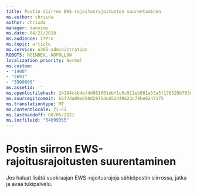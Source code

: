 ```yaml
---
title: Postin siirron EWS-rajoitusrajoitusten suurentaminen
ms.author: chrisda
author: chrisda
manager: dansimp
ms.date: 04/21/2020
ms.audience: ITPro
ms.topic: article
ms.service: o365-administration
ROBOTS: NOINDEX, NOFOLLOW
localization_priority: Normal
ms.custom:
- "1900"
- "2691"
- "3500008"
ms.assetid: ''
ms.openlocfilehash: 24194ccb4ef4d981001ebf1c0c911eb881a53a5f178529b783ee9114af944e90
ms.sourcegitcommit: b5f7da89a650d2915dc652449623c78be6247175
ms.translationtype: MT
ms.contentlocale: fi-FI
ms.lasthandoff: 08/05/2021
ms.locfileid: "54099355"
---
```

# <a name="increase-ews-throttling-limits-for-mail-migration"></a>Postin siirron EWS-rajoitusrajoitusten suurentaminen

Jos haluat lisätä vuokraajan EWS-rajoitusrajoja sähköpostin siirrossa, jatka ja avaa tukipalvelu.
